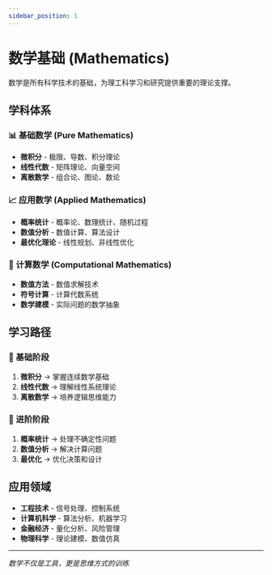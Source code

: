 ```yaml
---
sidebar_position: 1
---
```


# 数学基础 (Mathematics)

数学是所有科学技术的基础，为理工科学习和研究提供重要的理论支撑。

## 学科体系

### 📊 基础数学 (Pure Mathematics)
- **微积分** - 极限、导数、积分理论
- **线性代数** - 矩阵理论、向量空间
- **离散数学** - 组合论、图论、数论

### 📈 应用数学 (Applied Mathematics)  
- **概率统计** - 概率论、数理统计、随机过程
- **数值分析** - 数值计算、算法设计
- **最优化理论** - 线性规划、非线性优化

### 🔬 计算数学 (Computational Mathematics)
- **数值方法** - 数值求解技术
- **符号计算** - 计算代数系统
- **数学建模** - 实际问题的数学抽象

## 学习路径

### 🎯 基础阶段
1. **微积分** → 掌握连续数学基础
2. **线性代数** → 理解线性系统理论  
3. **离散数学** → 培养逻辑思维能力

### 🚀 进阶阶段
1. **概率统计** → 处理不确定性问题
2. **数值分析** → 解决计算问题
3. **最优化** → 优化决策和设计

## 应用领域

- **工程技术** - 信号处理、控制系统
- **计算机科学** - 算法分析、机器学习  
- **金融经济** - 量化分析、风险管理
- **物理科学** - 理论建模、数值仿真

---
*数学不仅是工具，更是思维方式的训练*